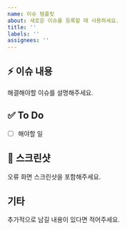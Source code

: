 ```yaml
---
name: 이슈 템플릿
about: 새로운 이슈를 등록할 때 사용하세요.
title: ''
labels: ''
assignees: ''
---
```


## ⚡ 이슈 내용
해결해야할 이슈를 설명해주세요.

## ✅ To Do
- [ ] 해야할 일

## 📸 스크린샷
오류 화면 스크린샷을 포함해주세요.

## 기타
추가적으로 남길 내용이 있다면 적어주세요.
